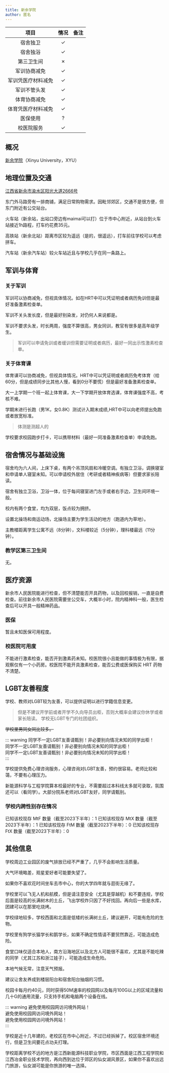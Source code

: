 ```yaml
---
title: 新余学院
author: 匿名
---
```


|        项目        | 情况 |     备注     |
| :----------------: | :--: | :----------: |
|      宿舍独卫      |  ✓   |    |
|      宿舍独浴      |  ✓   |
|     第三卫生间     |  ✗   |
|    军训协商减免    |  ✓   |
| 军训凭医疗材料减免 |  ✓   |
|    军训不管头发    |  ✓   |  |
|    体育协商减免    |  ✓   |
| 体育凭医疗材料减免 |  ✓   |
|      医保使用      |  ?   |
|     校医院服务     |  ✓   |

## 概况

[新余学院](https://m.xyc.edu.cn)（Xinyu University，XYU）

## 地理位置及交通

[江西省新余市渝水区阳光大道2666号](https://ditu.amap.com/place/B0316007LZ)

东门外马路旁有一排商铺，满足日常购物需求。因毗邻郊区，交通不是很方便，但东门附近有公交站台。

火车站（新余站，出站口旁边有maimai可以打）位于市中心附近，从站台到火车站接近1h路程，打车约花费35元。

高铁站（新余北站）距离市区较为遥远（是的，很遥远），打车前往学校可以考虑拼车。

汽车站（新余汽车站）较火车站近且与学校几乎在同一条路上。

## 军训与体育

### 关于军训

军训可以协商减免，但视具体情况。如在HRT中可以凭证明或者病历免训但是最好准备激素检查单。

军训不关头发长度，但是最好别染发，对仍何人来说都是。

军训不要求头发，时长两周，强度不算很高，男女同训，教官有很多是高年级学生。

> 军训可以申请免训或者缓训但需要证明或者病历，最好一同出示性激素检查单。

### 关于体育课

体育课可以协商减免，但视具体情况。HRT中可以凭证明或者病历免考体育（给60分，但是成绩同步比其他人慢，看到0分不要慌）但是最好准备激素检查单。

大一上学期一个班一起上体育课，大一下学期开放体育选课，体育课强度不高，考核不难。

学期末进行长跑（男1K，女0.8K）测试计入期末成绩,HRT中可以向老师提出免跑或者放宽标准。

> 体测是测超人的

学校要求校园跑步打卡，可以携带材料（最好一同准备激素检查单）申请免跑。

## 宿舍情况与基础设施

宿舍均为六人间，上床下桌，有两个吊顶风扇和冷暖空调。有独立卫浴，调换寝室和申请单人寝室未知。可以申请校外居住（考研或者精神疾病等）但要求家长陪读。

宿舍有独立卫浴，卫浴一体，位于每间寝室进门左手或者右手边，卫生间环境一般。

校内有两个食堂，均为双层，饭点较为拥挤。

设置北操场和南运动场，北操场主要为学生活动的地方（跑道内为草地）。

主教楼距离学生公寓不远（8分钟），文科楼较近（5分钟），理科楼最远（11分钟）。

### 教学区第三卫生间

无。

## 医疗资源

新余市人民医院能进行检查，但不清楚能否开具药物，以及回校报销，一直是自费检查。前往新余市人民医院需要坐公交车，大概半小时，院内精神科一般，医生检查后可以开具一般精神药品。

### 医保

暂且未知医保可用程度。

### 校医院可用度

不能进行激素检查，能否开到激素药未知。校医院很小且能做的事情极为有限，据观察仅有一个小药房。校医院不能开具激素检查，能否公费或医保购买 HRT 药物不清楚。

## LGBT友善程度

学校、教师对LGBT较为友善，可以提供证明以进行学籍信息变更。
> 但是不建议开学前或者开学不久向导员出柜，否则大概率会建议你休学或者家长陪读。
学校无LGBT专门的社团组织。

~~学校里男同女同比较多。~~

::: warning
同学不一定LGBT友善请甄别！非必要别向情况未知的同学出柜！  
同学不一定LGBT友善请甄别！非必要别向情况未知的同学出柜！  
同学不一定LGBT友善请甄别！非必要别向情况未知的同学出柜！  
:::

学校提供免费心理咨询服务，心理咨询对LGBT友善，预约很容易。老师比较和蔼，不要有心理压力。

新能源科学与工程学院算本校最好的专业，不需要超过本科线太多就可录取，氛围还可以（看同学）。大部分院系老师对LGBT友好，同学请甄别。

### 学校内跨性别存在情况

已知该校现存 MtF 数量（截至2023下半年）：1
已知该校现存 MtX 数量（截至2023下半年）：1
已知该校现存 FtM 数量（截至2023下半年）：0
已知该校现存 FtX 数量（截至2023下半年）：0

## 其他信息

学校周边工业园区的废气排放已经不严重了，几乎不会影响生活质量。

大气环境略差，观星爱好者可能要失望了。

如果你不喜欢花时间坐车去市中心，你的大学四年就与逛街无缘了。

学校里可以飞无人机和航模，但是请注意安全（尤其是穿越机）和不要违规，学校后面是较高的长满树木的土丘，飞出学校炸只因了不好找回。再向后一些是水库，团建可以在那里吃烧烤。

学校绿地较多，学校西面和北面是低矮的长满树土丘，建议避开，可能有危险的生物。

学校里有狗学长猫学长和鹅学长，如果不确定性情请不要贸然靠近，可能造成危险。

食堂口味仅适合本地人，南方沿海地区以及北方人可能很不喜欢，尤其是不能吃辣的同学（尤其江苏和浙江娃子），可能造成生命危险。

本地气候无常，注意天气预报。

建议让舍友养成到楼层阳台和宿舍阳台抽烟的习惯。

校园卡每月约40元，同时获得50M速率的校园网以及每月100G以上的区域流量和几十G的通用流量，只支持手机和电脑两个设备在线。

::: warning
避免使用校园网访问境外网站！  
避免使用校园网访问境外网站！  
避免使用校园网访问境外网站！  
:::

学校是近十几年建的，老校区在市中心附近，不过已经拆掉了。校区宿舍环境还行，但是卫生间要花点功夫打理。

学校距离学校不远的地方是江西新能源科技职业学院，市区西面是江西工程学院和江西冶金职业技术学院，再向西到达位于郊区的仙女湖风景区，如果你不喜欢出远门旅游，仙女湖可能是你旅游的唯一选择。
